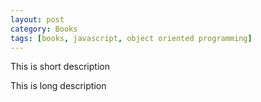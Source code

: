 ```yaml
---
layout: post
category: Books
tags: [books, javascript, object oriented programming]
---
```


This is short description
<!--more-->
This is long description